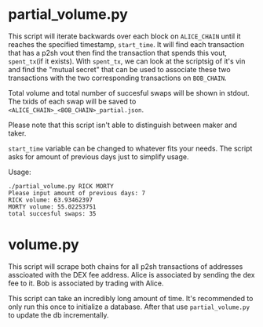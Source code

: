 # partial_volume.py

This script will iterate backwards over each block on `ALICE_CHAIN` until it reaches the specified timestamp, `start_time`. It will find each transaction that has a p2sh vout then find the transaction that spends this vout, `spent_tx`(if it exists). With `spent_tx`, we can look at the scriptsig of it's vin and find the "mutual secret" that can be used to associate these two transactions with the two corresponding transactions on `BOB_CHAIN`. 

Total volume and total number of succesful swaps will be shown in stdout. The txids of each swap will be saved to `<ALICE_CHAIN>_<BOB_CHAIN>_partial.json`. 

Please note that this script isn't able to distinguish between maker and taker.

`start_time` variable can be changed to whatever fits your needs. The script asks for amount of previous days just to simplify usage.

Usage:
```
./partial_volume.py RICK MORTY
Please input amount of previous days: 7
RICK volume: 63.93462397
MORTY volume: 55.02253751
total succesful swaps: 35
```


# volume.py

This script will scrape both chains for all p2sh transactions of addresses asscioated with the DEX fee address. Alice is associated by sending the dex fee to it. Bob is associated by trading with Alice. 

This script can take an incredibly long amount of time. It's recommended to only run this once to initialize a database. After that use `partial_volume.py` to update the db incrementally. 
